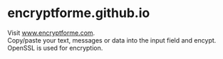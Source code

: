 # encryptforme.github.io  
Visit www.encryptforme.com.  
Copy/paste your text, messages or data into the input field and encypt.
OpenSSL is used for encryption.  
